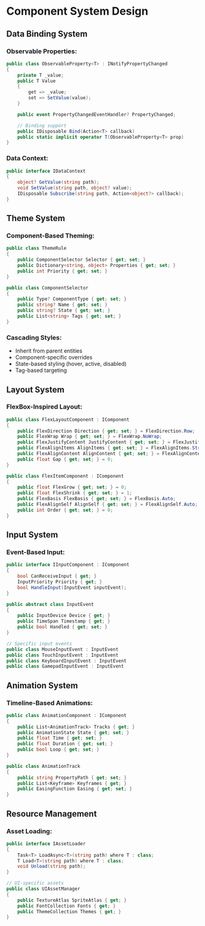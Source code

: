 # Component System Design

## Data Binding System

### Observable Properties:

```csharp
public class ObservableProperty<T> : INotifyPropertyChanged
{
    private T _value;
    public T Value
    {
        get => _value;
        set => SetValue(value);
    }

    public event PropertyChangedEventHandler? PropertyChanged;

    // Binding support
    public IDisposable Bind(Action<T> callback)
    public static implicit operator T(ObservableProperty<T> prop)
}
```

### Data Context:

```csharp
public interface IDataContext
{
    object? GetValue(string path);
    void SetValue(string path, object? value);
    IDisposable Subscribe(string path, Action<object?> callback);
}
```

## Theme System

### Component-Based Theming:

```csharp
public class ThemeRule
{
    public ComponentSelector Selector { get; set; }
    public Dictionary<string, object> Properties { get; set; }
    public int Priority { get; set; }
}

public class ComponentSelector
{
    public Type? ComponentType { get; set; }
    public string? Name { get; set; }
    public string? State { get; set; }
    public List<string> Tags { get; set; }
}
```

### Cascading Styles:

- Inherit from parent entities
- Component-specific overrides
- State-based styling (hover, active, disabled)
- Tag-based targeting

## Layout System

### FlexBox-Inspired Layout:

```csharp
public class FlexLayoutComponent : IComponent
{
    public FlexDirection Direction { get; set; } = FlexDirection.Row;
    public FlexWrap Wrap { get; set; } = FlexWrap.NoWrap;
    public FlexJustifyContent JustifyContent { get; set; } = FlexJustifyContent.Start;
    public FlexAlignItems AlignItems { get; set; } = FlexAlignItems.Stretch;
    public FlexAlignContent AlignContent { get; set; } = FlexAlignContent.Start;
    public float Gap { get; set; } = 0;
}

public class FlexItemComponent : IComponent
{
    public float FlexGrow { get; set; } = 0;
    public float FlexShrink { get; set; } = 1;
    public FlexBasis FlexBasis { get; set; } = FlexBasis.Auto;
    public FlexAlignSelf AlignSelf { get; set; } = FlexAlignSelf.Auto;
    public int Order { get; set; } = 0;
}
```

## Input System

### Event-Based Input:

```csharp
public interface IInputComponent : IComponent
{
    bool CanReceiveInput { get; }
    InputPriority Priority { get; }
    bool HandleInput(InputEvent inputEvent);
}

public abstract class InputEvent
{
    public InputDevice Device { get; }
    public TimeSpan Timestamp { get; }
    public bool Handled { get; set; }
}

// Specific input events
public class MouseInputEvent : InputEvent
public class TouchInputEvent : InputEvent
public class KeyboardInputEvent : InputEvent
public class GamepadInputEvent : InputEvent
```

## Animation System

### Timeline-Based Animations:

```csharp
public class AnimationComponent : IComponent
{
    public List<AnimationTrack> Tracks { get; }
    public AnimationState State { get; set; }
    public float Time { get; set; }
    public float Duration { get; set; }
    public bool Loop { get; set; }
}

public class AnimationTrack
{
    public string PropertyPath { get; set; }
    public List<Keyframe> Keyframes { get; }
    public EasingFunction Easing { get; set; }
}
```

## Resource Management

### Asset Loading:

```csharp
public interface IAssetLoader
{
    Task<T> LoadAsync<T>(string path) where T : class;
    T Load<T>(string path) where T : class;
    void Unload(string path);
}

// UI-specific assets
public class UIAssetManager
{
    public TextureAtlas SpriteAtlas { get; }
    public FontCollection Fonts { get; }
    public ThemeCollection Themes { get; }
}
```
